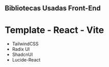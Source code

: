 ## Bibliotecas Usadas Front-End

# Template - React - Vite

- TailwindCSS
- Radix UI
- ShadcnUI
- Lucide-React
